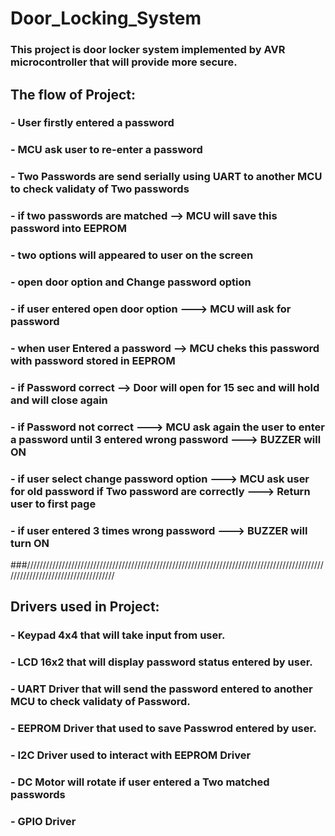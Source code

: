 # Door_Locking_System
### This project is door locker system implemented by AVR microcontroller that will provide more secure.
## The flow of Project:
### - User firstly entered a password
### - MCU ask user to re-enter a password
### - Two Passwords are send serially using UART to another MCU to check validaty of Two   passwords
### - if two passwords are matched --> MCU will save this password into   EEPROM
### - two options will appeared to user on the screen 
### - open door option and Change password option
### - if user entered open door option ---> MCU will ask for password
### - when user Entered a password --> MCU cheks this password with password stored in EEPROM
### - if Password correct --> Door will open for 15 sec and will hold and will close again 
### - if Password not correct ---> MCU ask again the user to enter a password until 3 entered wrong password ---> BUZZER will ON
### - if user select change password option ---> MCU ask user for old password if Two password are correctly ---> Return user to first page
### - if user entered 3 times wrong password ---> BUZZER will turn ON
###///////////////////////////////////////////////////////////////////////////////////////////////////////////////////////////////
## Drivers used in Project:
### - Keypad 4x4 that will take input from user.
### - LCD 16x2 that will display password status entered by user.
### - UART Driver that will send the password entered to another MCU to check validaty of Password.
### - EEPROM Driver that used to save Passwrod entered by user.
### - I2C Driver used to interact with EEPROM Driver
### - DC Motor will rotate if user entered a Two matched passwords
### - GPIO Driver
